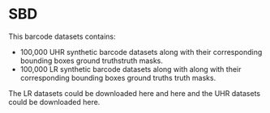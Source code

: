 # SBD
This barcode datasets contains:

- 100,000 UHR synthetic barcode datasets along with their corresponding bounding boxes ground truthstruth masks.
- 100,000 LR synthetic barcode datasets along with along with their corresponding bounding boxes ground truths truth masks.

The LR datasets could be downloaded here and here and the UHR datasets could be downloaded here.




